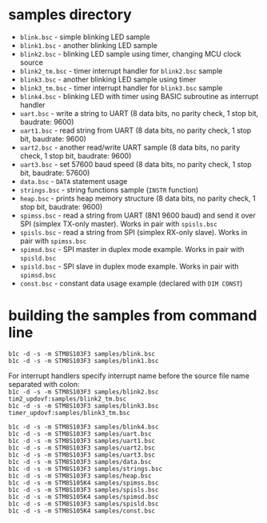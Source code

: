 # samples directory  
  
- `blink.bsc` - simple blinking LED sample  
- `blink1.bsc` - another blinking LED sample  
- `blink2.bsc` - blinking LED sample using timer, changing MCU clock source  
- `blink2_tm.bsc` - timer interrupt handler for `blink2.bsc` sample  
- `blink3.bsc` - another blinking LED sample using timer  
- `blink3_tm.bsc` - timer interrupt handler for `blink3.bsc` sample  
- `blink4.bsc` - blinking LED with timer using BASIC subroutine as interrupt handler  
- `uart.bsc` - write a string to UART (8 data bits, no parity check, 1 stop bit, baudrate: 9600)  
- `uart1.bsc` - read string from UART (8 data bits, no parity check, 1 stop bit, baudrate: 9600)  
- `uart2.bsc` - another read/write UART sample (8 data bits, no parity check, 1 stop bit, baudrate: 9600)  
- `uart3.bsc` - set 57600 baud speed (8 data bits, no parity check, 1 stop bit, baudrate: 57600)  
- `data.bsc` - `DATA` statement usage  
- `strings.bsc` - string functions sample (`INSTR` function)  
- `heap.bsc` - prints heap memory structure (8 data bits, no parity check, 1 stop bit, baudrate: 9600)  
- `spimss.bsc` - read a string from UART (8N1 9600 baud) and send it over SPI (simplex TX-only master). Works in pair with `spisls.bsc`  
- `spisls.bsc` - read a string from SPI (simplex RX-only slave). Works in pair with `spimss.bsc`  
- `spimsd.bsc` - SPI master in duplex mode example. Works in pair with `spisld.bsc`  
- `spisld.bsc` - SPI slave in duplex mode example. Works in pair with `spimsd.bsc`  
- `const.bsc` - constant data usage example (declared with `DIM CONST`)  
  
# building the samples from command line  
`b1c -d -s -m STM8S103F3 samples/blink.bsc`  
`b1c -d -s -m STM8S103F3 samples/blink1.bsc`  
  
For interrupt handlers specify interrupt name before the source file name separated with colon:  
`b1c -d -s -m STM8S103F3 samples/blink2.bsc tim2_updovf:samples/blink2_tm.bsc`  
`b1c -d -s -m STM8S103F3 samples/blink3.bsc timer_updovf:samples/blink3_tm.bsc`  
  
`b1c -d -s -m STM8S103F3 samples/blink4.bsc`  
`b1c -d -s -m STM8S103F3 samples/uart.bsc`  
`b1c -d -s -m STM8S103F3 samples/uart1.bsc`  
`b1c -d -s -m STM8S103F3 samples/uart2.bsc`  
`b1c -d -s -m STM8S103F3 samples/uart3.bsc`  
`b1c -d -s -m STM8S103F3 samples/data.bsc`  
`b1c -d -s -m STM8S103F3 samples/strings.bsc`  
`b1c -d -s -m STM8S103F3 samples/heap.bsc`  
`b1c -d -s -m STM8S105K4 samples/spimss.bsc`  
`b1c -d -s -m STM8S103F3 samples/spisls.bsc`  
`b1c -d -s -m STM8S105K4 samples/spimsd.bsc`  
`b1c -d -s -m STM8S103F3 samples/spisld.bsc`  
`b1c -d -s -m STM8S105K4 samples/const.bsc`  
  